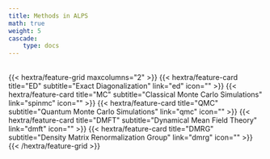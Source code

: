 ```yaml
---
title: Methods in ALPS
math: true
weight: 5
cascade:
    type: docs
---
```


<br>
{{< hextra/feature-grid maxcolumns="2" >}}
 {{< hextra/feature-card
    title="ED"
    subtitle="Exact Diagonalization"
    link="ed"
    icon=""
  >}}
  {{< hextra/feature-card
    title="MC"
    subtitle="Classical Monte Carlo Simulations"
    link="spinmc"
    icon=""
  >}}
  {{< hextra/feature-card
    title="QMC"
    subtitle="Quantum Monte Carlo Simulations"
    link="qmc"
    icon=""
  >}}
  {{< hextra/feature-card
    title="DMFT"
    subtitle="Dynamical Mean Field Theory"
    link="dmft"
    icon=""
  >}}
  {{< hextra/feature-card
    title="DMRG"
    subtitle="Density Matrix Renormalization Group"
    link="dmrg"
    icon=""
  >}}
{{< /hextra/feature-grid >}}

